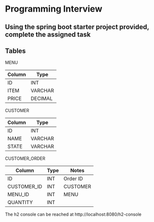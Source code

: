 # Programming Interview

## Using the spring boot starter project provided, complete the assigned task


## Tables 

MENU

|Column | Type |
|---|---|
|ID | INT|
|ITEM|VARCHAR|
|PRICE|DECIMAL|


CUSTOMER

|Column | Type |
|---|---|
|ID | INT|
|NAME|VARCHAR|
|STATE|VARCHAR|


CUSTOMER_ORDER

|Column|Type|Notes|
|---|---|---|
|ID|INT|Order ID|
|CUSTOMER_ID|INT| CUSTOMER|
|MENU_ID|INT| MENU|
|QUANTITY| INT||

The h2 console can be reached at http://localhost:8080/h2-console
